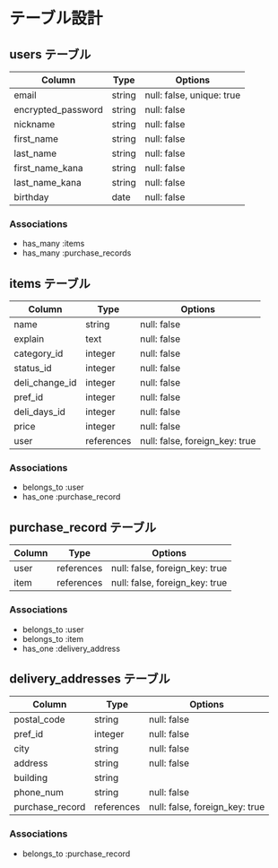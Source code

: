 # テーブル設計

## users テーブル

| Column             | Type    | Options                   |
| ------------------ | ------- | ------------------------- |
| email              | string  | null: false, unique: true |
| encrypted_password | string  | null: false               |
| nickname           | string  | null: false               |
| first_name         | string  | null: false               |
| last_name          | string  | null: false               |
| first_name_kana    | string  | null: false               |
| last_name_kana     | string  | null: false               |
| birthday           | date    | null: false               |

### Associations

- has_many :items
- has_many :purchase_records

## items テーブル

| Column          | Type       | Options                        |
| --------------- | ---------- | ------------------------------ |
| name            | string     | null: false                    |
| explain         | text       | null: false                    |
| category_id     | integer    | null: false                    |
| status_id       | integer    | null: false                    |
| deli_change_id  | integer    | null: false                    |
| pref_id         | integer    | null: false                    |
| deli_days_id    | integer    | null: false                    |
| price           | integer    | null: false                    |
| user            | references | null: false, foreign_key: true |

### Associations

- belongs_to :user
- has_one :purchase_record

## purchase_record テーブル

| Column | Type       | Options                        |
| ------ | ---------- | ------------------------------ |
| user   | references | null: false, foreign_key: true |
| item   | references | null: false, foreign_key: true |

### Associations

- belongs_to :user
- belongs_to :item
- has_one :delivery_address

## delivery_addresses テーブル

| Column          | Type       | Options                        |
| --------------- | ---------- | ------------------------------ |
| postal_code     | string     | null: false                    |
| pref_id         | integer    | null: false                    |
| city            | string     | null: false                    |
| address         | string     | null: false                    |
| building        | string     |                                |
| phone_num       | string     | null: false                    |
| purchase_record | references | null: false, foreign_key: true |

### Associations

- belongs_to :purchase_record